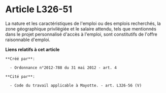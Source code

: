 # Article L326-51

La nature et les caractéristiques de l'emploi ou des emplois recherchés, la zone géographique privilégiée et le salaire
attendu, tels que mentionnés dans le projet personnalisé d'accès à l'emploi, sont constitutifs de l'offre raisonnable
d'emploi.

**Liens relatifs à cet article**

	**Créé par**:

	  - Ordonnance n°2012-788 du 31 mai 2012 - art. 4

	**Cité par**:

	  - Code du travail applicable à Mayotte. - art. L326-56 (V)
